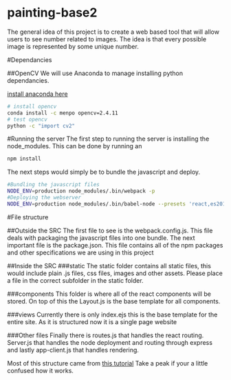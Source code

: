 # painting-base2
The general idea of this project is to create a web based tool that will allow users to see number related to images.
The idea is that every possible image is represented by some unique number.



#Dependancies

##OpenCV
We will use Anaconda to manage installing python dependancies.

[install anaconda here](https://docs.continuum.io/anaconda/install#linux-install)

```bash
# install opencv
conda install -c menpo opencv=2.4.11
# test opencv
python -c "import cv2"
```


#Running the server
The first step to running the server is installing the node_modules. This can be done by running an

```bash
npm install
```
The next steps would simply be to bundle the javascript and deploy.

```bash
#Bundling the javascript files
NODE_ENV=production node_modules/.bin/webpack -p
#Deploying the webserver
NODE_ENV=production node_modules/.bin/babel-node --presets 'react,es2015' src/server.js
```

#File structure

##Outside the SRC
The first file to see is the webpack.config.js. This file deals with packaging the javascript files into one bundle.
The next important file is the package.json. This file contains all of the npm packages and other specifications we are using in this project

##Inside the SRC
###static
The static folder contains all static files, this would include plain .js files, css files, images and other assets. Please place a file in the correct subfolder in the static folder.

###components
This folder is where all of the react components will be stored. On top of this the Layout.js is the base template for all components.

###views
Currently there is only index.ejs this is the base template for the entire site. As it is structured now it is a single page website

###Other files
Finally there is routes.js that handles the react routing.
Server.js that handles the node deployment and routing through express
and lastly app-client.js that handles rendering.

Most of this structure came from [this tutorial](https://scotch.io/tutorials/react-on-the-server-for-beginners-build-a-universal-react-and-node-app) Take a peak if your a little confused how it works.
